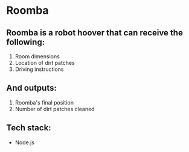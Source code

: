 # Roomba

## Roomba is a robot hoover that can receive the following:

1. Room dimensions
2. Location of dirt patches
3. Driving instructions

## And outputs:

1. Roomba's final position
2. Number of dirt patches cleaned

## Tech stack:

- Node.js

 <!-- ## Instructions to follow in the terminal: 
 
  1. Clone this repo: <br> 
  ```
  git clone git@github.com:monikakaczan/Roomba.git
  ```
  2. Change directory to Roomba
  ``` 
  cd Roomba
  ``` 
  3. Install packages: <br>
  ``` 
  npm installu
  ```
  4. Testing: <br> 
  ```
  npm test 
  ``` 
  5. Check the final position of the hoover in command line: <br> 
  ``` 
  node app.js
  ``` 
  
  INPUT (input.txt): 
  ``` 
  5 5
  1 2
  1 0
  2 2
  2 3
  NNESEESWNWW
  ```
  <br>
   ● the first line holds the room dimensions (X Y), separated by a single space (all
     coordinates will be presented in this format) <br>
   ● the second line holds the hoover position <br>
   ● subsequent lines contain the zero or more positions of patches of dirt (one per line) <br>
   ● the next line then always contains the driving instructions (at least one) <br> 
   
   
  OUTPUT (node app.js): 
  ```
  1 3 
  1
  ```
  ● displays the X and Y coordinates marking the position of the hoover after processing all commands <br>
  ● the second line of the program outputs the number of patches of dirt the robot cleaned up. -->
